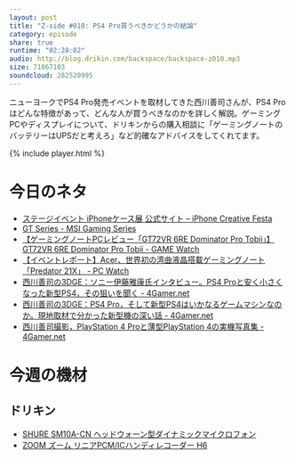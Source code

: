 ```yaml
---
layout: post
title: "Z-side #010: PS4 Pro買うべきかどうかの結論"
category: episode
share: true
runtime: "02:28:02"
audio: http://blog.drikin.com/backspace/backspace-z010.mp3
size: 71067103
soundcloud: 282520995
---
```

ニューヨークでPS4 Pro発売イベントを取材してきた西川善司さんが、PS4 Proはどんな特徴があって、どんな人が買うべきなのかを詳しく解説。ゲーミングPCやディスプレイについて、ドリキンからの購入相談に「ゲーミングノートのバッテリーはUPSだと考えろ」など的確なアドバイスをしてくれてます。

{% include player.html %}

# 今日のネタ

* [ステージイベント  iPhoneケース展 公式サイト – iPhone Creative Festa](http://iphone-caseten.com/event/)
* [GT Series - MSI Gaming Series](https://gaming.msi.com/products/notebook/gt-series?link=GT72VR-6RE-Dominator-Pro)
* [【ゲーミングノートPCレビュー「GT72VR 6RE Dominator Pro Tobii」】GT72VR 6RE Dominator Pro Tobii - GAME Watch](http://game.watch.impress.co.jp/docs/review/1018644.html)
* [【イベントレポート】Acer、世界初の湾曲液晶搭載ゲーミングノート「Predator 21X」 - PC Watch](http://pc.watch.impress.co.jp/docs/news/event/1018526.html)
* [西川善司の3DGE：ソニー伊藤雅康氏インタビュー。PS4 Proと安く小さくなった新型PS4，その狙いを聞く - 4Gamer.net](http://www.4gamer.net/games/990/G999024/20160909136/)
* [西川善司の3DGE：PS4 Pro，そして新型PS4はいかなるゲームマシンなのか。現地取材で分かった新型機の深い話 - 4Gamer.net](http://www.4gamer.net/games/990/G999024/20160908148/)
* [西川善司撮影，PlayStation 4 Proと薄型PlayStation 4の実機写真集 - 4Gamer.net](http://www.4gamer.net/games/990/G999024/20160908004/)


# 今週の機材

## ドリキン
* [SHURE  SM10A-CN ヘッドウォーン型ダイナミックマイクロフォン](http://amzn.to/1LXIGkV) 
* [ZOOM ズーム リニアPCM/ICハンディレコーダー H6](http://amzn.to/29BOo5n)

